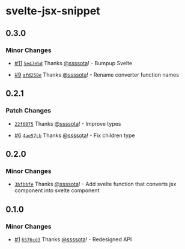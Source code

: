 # svelte-jsx-snippet

## 0.3.0

### Minor Changes

- [#11](https://github.com/ssssota/svelte-jsx-snippet/pull/11) [`5e47e5d`](https://github.com/ssssota/svelte-jsx-snippet/commit/5e47e5d451bbc57d1b7b78608ecda599ed8f0f8c) Thanks [@ssssota](https://github.com/ssssota)! - Bumpup Svelte

- [#9](https://github.com/ssssota/svelte-jsx-snippet/pull/9) [`afd258e`](https://github.com/ssssota/svelte-jsx-snippet/commit/afd258efd7a199e0e960b6ffc3e758fa97ce5479) Thanks [@ssssota](https://github.com/ssssota)! - Rename converter function names

## 0.2.1

### Patch Changes

- [`22f6075`](https://github.com/ssssota/svelte-jsx-snippet/commit/22f607548a3354d3374dc192bb6147564c4e7dbc) Thanks [@ssssota](https://github.com/ssssota)! - Improve types

- [#6](https://github.com/ssssota/svelte-jsx-snippet/pull/6) [`4ae57cb`](https://github.com/ssssota/svelte-jsx-snippet/commit/4ae57cba261ca66b2a390f2d97679dac0bfb890c) Thanks [@ssssota](https://github.com/ssssota)! - Fix children type

## 0.2.0

### Minor Changes

- [`3bfbbfe`](https://github.com/ssssota/svelte-jsx-snippet/commit/3bfbbfe5fc14e5550af7d6a06d6726029b452044) Thanks [@ssssota](https://github.com/ssssota)! - Add svelte function that converts jsx component into svelte component

## 0.1.0

### Minor Changes

- [#1](https://github.com/ssssota/svelte-jsx-snippet/pull/1) [`6576cd3`](https://github.com/ssssota/svelte-jsx-snippet/commit/6576cd33a4ce8f06c8b09732c3745e626e6a1ee5) Thanks [@ssssota](https://github.com/ssssota)! - Redesigned API
